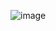 ![image](https://github.com/vikrambhat2/RAG-using-elasticsearch-WatsonX/assets/90188807/1f1e1821-8695-4e9b-a93b-47f52733e46a)
